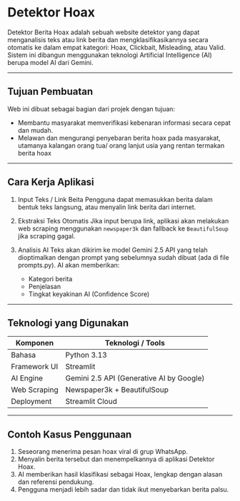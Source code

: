 # Detektor Hoax

Detektor Berita Hoax adalah sebuah website detektor yang dapat menganalisis teks atau link berita dan mengklasifikasikannya secara otomatis ke dalam empat kategori: Hoax, Clickbait, Misleading, atau Valid. Sistem ini dibangun menggunakan teknologi Artificial Intelligence (AI) berupa model AI dari Gemini.

---

## Tujuan Pembuatan

Web ini dibuat sebagai bagian dari projek dengan tujuan:

- Membantu masyarakat memverifikasi kebenaran informasi secara cepat dan mudah.
- Melawan dan mengurangi penyebaran berita hoax pada masyarakat, utamanya kalangan orang tua/ orang lanjut usia yang rentan termakan berita hoax
---

## Cara Kerja Aplikasi

1. Input Teks / Link Beita
   Pengguna dapat memasukkan berita dalam bentuk teks langsung, atau menyalin link berita dari internet.

2. Ekstraksi Teks Otomatis
   Jika input berupa link, aplikasi akan melakukan web scraping menggunakan `newspaper3k` dan fallback ke `BeautifulSoup` jika scraping gagal.

3. Analisis AI
   Teks akan dikirim ke model Gemini 2.5 API yang telah dioptimalkan dengan prompt yang sebelumnya sudah dibuat (ada di file prompts.py). AI akan memberikan:
   - Kategori berita
   - Penjelasan 
   - Tingkat keyakinan AI (Confidence Score)

---

## Teknologi yang Digunakan

| Komponen       | Teknologi / Tools                  |
|----------------|-------------------------------------|
| Bahasa         | Python 3.13                         |
| Framework UI   | Streamlit                           |
| AI Engine      | Gemini 2.5 API (Generative AI by Google) |
| Web Scraping   | Newspaper3k + BeautifulSoup         |
| Deployment     | Streamlit Cloud                     |

---

## Contoh Kasus Penggunaan

1. Seseorang menerima pesan hoax viral di grup WhatsApp.
2. Menyalin berita tersebut dan menempelkannya di aplikasi Detektor Hoax.
3. AI memberikan hasil klasifikasi sebagai Hoax, lengkap dengan alasan dan referensi pendukung.
4. Pengguna menjadi lebih sadar dan tidak ikut menyebarkan berita palsu.

